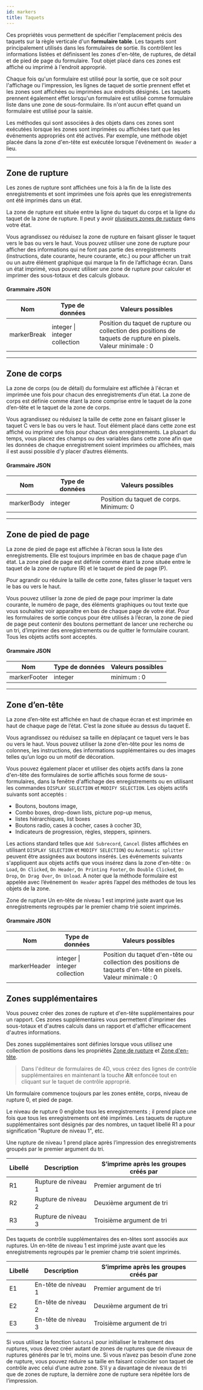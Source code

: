 ```yaml
---
id: markers
title: Taquets
---
```


Ces propriétés vous permettent de spécifier l'emplacement précis des taquets sur la règle verticale d'un **formulaire table**. Les taquets sont principalement utilisés dans les formulaires de sortie. Ils contrôlent les informations listées et définissent les zones d'en-tête, de ruptures, de détail et de pied de page du formulaire. Tout objet placé dans ces zones est affiché ou imprimé à l'endroit approprié.

Chaque fois qu'un formulaire est utilisé pour la sortie, que ce soit pour l'affichage ou l'impression, les lignes de taquet de sortie prennent effet et les zones sont affichées ou imprimées aux endroits désignés. Les taquets prennent également effet lorsqu'un formulaire est utilisé comme formulaire liste dans une zone de sous-formulaire. Ils n'ont aucun effet quand un formulaire est utilisé pour la saisie.

Les méthodes qui sont associées à des objets dans ces zones sont exécutées lorsque les zones sont imprimées ou affichées tant que les événements appropriés ont été activés. Par exemple, une méthode objet placée dans la zone d'en-tête est exécutée lorsque l'événement `On Header` a lieu.

---

## Zone de rupture

Les zones de rupture sont affichées une fois à la fin de la liste des enregistrements et sont imprimées une fois après que les enregistrements ont été imprimés dans un état.

La zone de rupture est située entre la ligne du taquet du corps et la ligne du taquet de la zone de rupture. Il peut y avoir [plusieurs zones de rupture](#zones-supplementaires) dans votre état.

Vous agrandissez ou réduisez la zone de rupture en faisant glisser le taquet vers le bas ou vers le haut. Vous pouvez utiliser une zone de rupture pour afficher des informations qui ne font pas partie des enregistrements (instructions, date courante, heure courante, etc.) ou pour afficher un trait ou un autre élément graphique qui marque la fin de l’affichage écran. Dans un état imprimé, vous pouvez utiliser une zone de rupture pour calculer et imprimer des sous-totaux et des calculs globaux.

#### Grammaire JSON

| Nom         | Type de données                                       | Valeurs possibles                                                                                                                                  |
| ----------- | ----------------------------------------------------- | -------------------------------------------------------------------------------------------------------------------------------------------------- |
| markerBreak | integer &#x7c; integer collection | Position du taquet de rupture ou collection des positions de taquets de rupture en pixels.<br/>Valeur minimale : 0 |

---

## Zone de corps

La zone de corps (ou de détail) du formulaire est affichée à l'écran et imprimée une fois pour chacun des enregistrements d’un état. La zone de corps est définie comme étant la zone comprise entre le taquet de la zone d’en-tête et le taquet de la zone de corps.

Vous agrandissez ou réduisez la taille de cette zone en faisant glisser le taquet C vers le bas ou vers le haut. Tout élément placé dans cette zone est affiché ou imprimé une fois pour chacun des enregistrements. La plupart du temps, vous placez des champs ou des variables dans cette zone afin que les données de chaque enregistrement soient imprimées ou affichées, mais il est aussi possible d’y placer d’autres éléments.

#### Grammaire JSON

| Nom        | Type de données | Valeurs possibles                                                       |
| ---------- | --------------- | ----------------------------------------------------------------------- |
| markerBody | integer         | Position du taquet de corps. Minimum: 0 |

---

## Zone de pied de page

La zone de pied de page est affichée à l’écran sous la liste des enregistrements. Elle est toujours imprimée en bas de chaque page d’un état. La zone pied de page est définie comme étant la zone située entre le taquet de la zone de rupture (R) et le taquet de pied de page (P).

Pour agrandir ou réduire la taille de cette zone, faites glisser le taquet vers le bas ou vers le haut.

Vous pouvez utiliser la zone de pied de page pour imprimer la date courante, le numéro de page, des éléments graphiques ou tout texte que vous souhaitez voir apparaître en bas de chaque page de votre état. Pour les formulaires de sortie conçus pour être utilisés à l’écran, la zone de pied de page peut contenir des boutons permettant de lancer une recherche ou un tri, d’imprimer des enregistrements ou de quitter le formulaire courant. Tous les objets actifs sont acceptés.

#### Grammaire JSON

| Nom          | Type de données | Valeurs possibles           |
| ------------ | --------------- | --------------------------- |
| markerFooter | integer         | minimum : 0 |

---

## Zone d’en-tête

La zone d’en-tête est affichée en haut de chaque écran et est imprimée en haut de chaque page de l’état. C’est la zone située au dessus du taquet E.

Vous agrandissez ou réduisez sa taille en déplaçant ce taquet vers le bas ou vers le haut. Vous pouvez utiliser la zone d’en-tête pour les noms de colonnes, les instructions, des informations supplémentaires ou des images telles qu’un logo ou un motif de décoration.

Vous pouvez également placer et utiliser des objets actifs dans la zone d'en-tête des formulaires de sortie affichés sous forme de sous-formulaires, dans la fenêtre d'affichage des enregistrements ou en utilisant les commandes `DISPLAY SELECTION` et `MODIFY SELECTION`. Les objets actifs suivants sont acceptés :

- Boutons, boutons image,
- Combo boxes, drop-down lists, picture pop-up menus,
- listes hiérarchiques, list boxes
- Boutons radio, cases à cocher, cases à cocher 3D,
- Indicateurs de progression, règles, steppers, spinners.

Les actions standard telles que `Add Subrecord`, `Cancel` (listes affichées en utilisant `DISPLAY SELECTION` et `MODIFY SELECTION`) ou `Automatic splitter` peuvent être assignées aux boutons insérés. Les événements suivants s'appliquent aux objets actifs que vous insérez dans la zone d'en-tête : `On Load`, `On Clicked`, `On Header`, `On Printing Footer`, `On Double Clicked`, `On Drop`, `On Drag Over`, `On Unload`. A noter que la méthode formulaire est appelée avec l’événement `On Header` après l’appel des méthodes de tous les objets de la zone.

Zone de rupture Un en-tête de niveau 1 est imprimé juste avant que les enregistrements regroupés par le premier champ trié soient imprimés.

#### Grammaire JSON

| Nom          | Type de données                                       | Valeurs possibles                                                                                                                                |
| ------------ | ----------------------------------------------------- | ------------------------------------------------------------------------------------------------------------------------------------------------ |
| markerHeader | integer &#x7c; integer collection | Position du taquet d'en-tête ou collection des positions de taquets d'en-tête en pixels.<br/>Valeur minimale : 0 |

## Zones supplémentaires

Vous pouvez créer des zones de rupture et d'en-tête supplémentaires pour un rapport. Ces zones supplémentaires vous permettent d'imprimer des sous-totaux et d'autres calculs dans un rapport et d'afficher efficacement d'autres informations.

Des zones supplémentaires sont définies lorsque vous utilisez une collection de positions dans les propriétés [Zone de rupture](#form-break) et [Zone d'en-tête](#form-header).

> Dans l'éditeur de formulaires de 4D, vous créez des lignes de contrôle supplémentaires en maintenant la touche **Alt** enfoncée tout en cliquant sur le taquet de contrôle approprié.

Un formulaire commence toujours par les zones entête, corps, niveau de rupture 0, et pied de page.

Le niveau de rupture 0 englobe tous les enregistrements ; il prend place une fois que tous les enregistrements ont été imprimés. Les taquets de rupture supplémentaires sont désignés par des nombres, un taquet libellé R1 a pour signification "Rupture de niveau 1", etc.

Une rupture de niveau 1 prend place après l’impression des enregistrements groupés par le premier argument du tri.

| Libellé | Description         | S’imprime après les groupes créés par |
| ------- | ------------------- | ------------------------------------- |
| R1      | Rupture de niveau 1 | Premier argument de tri               |
| R2      | Rupture de niveau 2 | Deuxième argument de tri              |
| R3      | Rupture de niveau 3 | Troisième argument de tri             |

Des taquets de contrôle supplémentaires des en-têtes sont associés aux ruptures. Un en-tête de niveau 1 est imprimé juste avant que les enregistrements regroupés par le premier champ trié soient imprimés.

| Libellé | Description         | S’imprime après les groupes créés par |
| ------- | ------------------- | ------------------------------------- |
| E1      | En-tête de niveau 1 | Premier argument de tri               |
| E2      | En-tête de niveau 2 | Deuxième argument de tri              |
| E3      | En-tête de niveau 3 | Troisième argument de tri             |

Si vous utilisez la fonction `Subtotal` pour initialiser le traitement des ruptures, vous devez créer autant de zones de ruptures que de niveaux de ruptures générés par le tri, moins une. Si vous n’avez pas besoin d’une zone de rupture, vous pouvez réduire sa taille en faisant coïncider son taquet de contrôle avec celui d’une autre zone. S’il y a davantage de niveaux de tri que de zones de rupture, la dernière zone de rupture sera répétée lors de l’impression.
